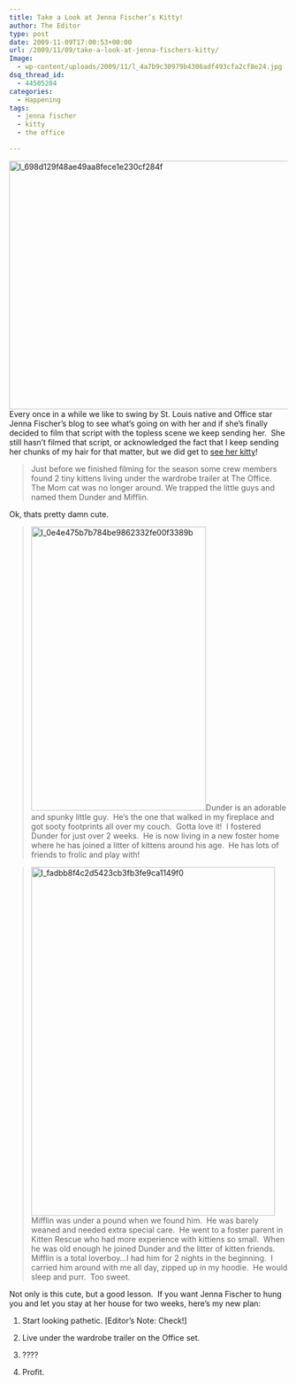 ```yaml
---
title: Take a Look at Jenna Fischer’s Kitty!
author: The Editor
type: post
date: 2009-11-09T17:00:53+00:00
url: /2009/11/09/take-a-look-at-jenna-fischers-kitty/
Image:
  - wp-content/uploads/2009/11/l_4a7b9c30979b4306adf493cfa2cf8e24.jpg
dsq_thread_id:
  - 44505284
categories:
  - Happening
tags:
  - jenna fischer
  - kitty
  - the office

---
```

[<img class="aligncenter size-full wp-image-2218" title="l_698d129f48ae49aa8fece1e230cf284f" src="http://punchingkitty.com/wp-content/uploads/2009/11/l_698d129f48ae49aa8fece1e230cf284f.jpg" alt="l_698d129f48ae49aa8fece1e230cf284f" width="600" height="449" srcset="http://media.punchingkitty.com/wordpress/2009/11/l_698d129f48ae49aa8fece1e230cf284f.jpg 600w, http://media.punchingkitty.com/wordpress/2009/11/l_698d129f48ae49aa8fece1e230cf284f-300x224.jpg 300w" sizes="(max-width: 600px) 100vw, 600px" />][1]Every once in a while we like to swing by St. Louis native and Office star Jenna Fischer&#8217;s blog to see what&#8217;s going on with her and if she&#8217;s finally decided to film that script with the topless scene we keep sending her.  She still hasn&#8217;t filmed that script, or acknowledged the fact that I keep sending her chunks of my hair for that matter, but we did get to [see her kitty][2]!

> Just before we finished filming for the season some crew members found 2 tiny kittens living under the wardrobe trailer at The Office. The Mom cat was no longer around. We trapped the little guys and named them Dunder and Mifflin.

Ok, thats pretty damn cute.

> [<img class="aligncenter size-full wp-image-2219" title="l_0e4e475b7b784be9862332fe00f3389b" src="http://punchingkitty.com/wp-content/uploads/2009/11/l_0e4e475b7b784be9862332fe00f3389b.jpg" alt="l_0e4e475b7b784be9862332fe00f3389b" width="316" height="513" srcset="http://media.punchingkitty.com/wordpress/2009/11/l_0e4e475b7b784be9862332fe00f3389b.jpg 316w, http://media.punchingkitty.com/wordpress/2009/11/l_0e4e475b7b784be9862332fe00f3389b-184x300.jpg 184w" sizes="(max-width: 316px) 100vw, 316px" />][3]Dunder is an adorable and spunky little guy.  He&#8217;s the one that walked in my fireplace and got sooty footprints all over my couch.  Gotta love it!  I fostered Dunder for just over 2 weeks.  He is now living in a new foster home where he has joined a litter of kittens around his age.  He has lots of friends to frolic and play with!

> [<img class="aligncenter size-full wp-image-2221" title="l_fadbb8f4c2d5423cb3fb3fe9ca1149f0" src="http://punchingkitty.com/wp-content/uploads/2009/11/l_fadbb8f4c2d5423cb3fb3fe9ca1149f0.jpg" alt="l_fadbb8f4c2d5423cb3fb3fe9ca1149f0" width="441" height="630" srcset="http://media.punchingkitty.com/wordpress/2009/11/l_fadbb8f4c2d5423cb3fb3fe9ca1149f0.jpg 441w, http://media.punchingkitty.com/wordpress/2009/11/l_fadbb8f4c2d5423cb3fb3fe9ca1149f0-210x300.jpg 210w" sizes="(max-width: 441px) 100vw, 441px" />][4]Mifflin was under a pound when we found him.  He was barely weaned and needed extra special care.  He went to a foster parent in Kitten Rescue who had more experience with kittiens so small.  When he was old enough he joined Dunder and the litter of kitten friends.  Mifflin is a total loverboy&#8230;I had him for 2 nights in the beginning.  I carried him around with me all day, zipped up in my hoodie.  He would sleep and purr.  Too sweet.

Not only is this cute, but a good lesson.  If you want Jenna Fischer to hung you and let you stay at her house for two weeks, here&#8217;s my new plan:

1. Start looking pathetic. [Editor&#8217;s Note: Check!]

2. Live under the wardrobe trailer on the Office set.

3. ????

4. Profit.

 [1]: http://punchingkitty.com/wp-content/uploads/2009/11/l_698d129f48ae49aa8fece1e230cf284f.jpg
 [2]: http://blogs.myspace.com/index.cfm?fuseaction=blog.view&friendId=27753303&blogId=517185990
 [3]: http://punchingkitty.com/wp-content/uploads/2009/11/l_0e4e475b7b784be9862332fe00f3389b.jpg
 [4]: http://punchingkitty.com/wp-content/uploads/2009/11/l_fadbb8f4c2d5423cb3fb3fe9ca1149f0.jpg